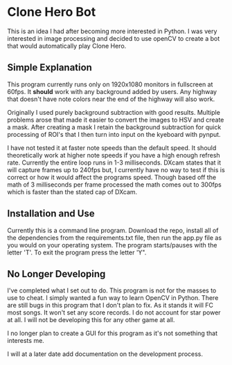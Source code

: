 # Clone Hero Bot
This is an idea I had after becoming more interested in Python. 
I was very interested in image processing and decided to use openCV to create a bot that would automatically play Clone Hero. 

## Simple Explanation
This program currently runs only on 1920x1080 monitors in fullscreen at 60fps. It **should** work with any background added by users. Any highway that doesn't have note colors near the end of the highway will also work. 

Originally I used purely background subtraction with good results. Multiple problems arose that made it easier to convert the images to HSV and create a mask.
After creating a mask I retain the background subtraction for quick processing of ROI's that I then turn into input on the kyeboard with pynput. 

I have not tested it at faster note speeds than the default speed. It should theoretically work at higher note speeds if you have a high enough refresh rate. Currently the entire loop runs in 1-3 milliseconds. DXcam states that it will capture frames up to 240fps but, I currently have no way to test if this is correct or how it would affect the programs speed. Though based off the math of 3 milliseconds per frame processed the math comes out to 300fps which is faster than the stated cap of DXcam. 

## Installation and Use
Currently this is a command line program. Download the repo, install all of the dependencies from the requirements.txt file, then run the app.py file as you would on your operating system. The program starts/pauses with the letter 'T'. To exit the program press the letter 'Y". 

## No Longer Developing
I've completed what I set out to do. This program is not for the masses to use to cheat. I simply wanted a fun way to learn OpenCV in Python. There are still bugs in this program that I don't plan to fix. As it stands it will FC most songs. It won't set any score records. I do not account for star power at all. I will not be developing this for any other game at all. 

I no longer plan to create a GUI for this program as it's not something that interests me. 

I will at a later date add documentation on the development process. 